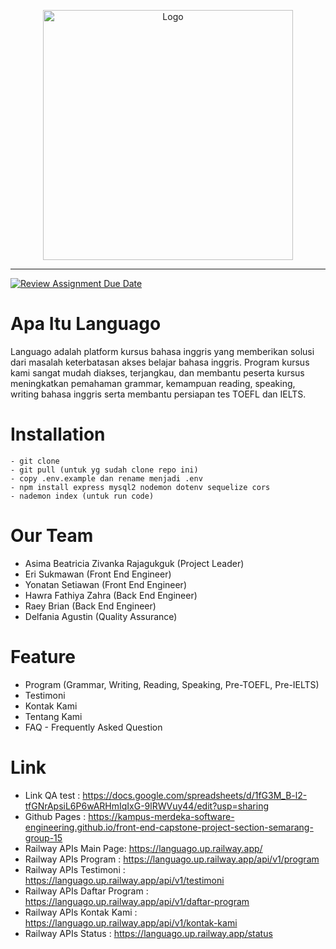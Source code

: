 <p align="center"><a href="https://kampus-merdeka-software-engineering.github.io/front-end-capstone-project-section-semarang-group-15/" target="_blank"><img src="https://raw.githubusercontent.com/Kampus-Merdeka-Software-Engineering/front-end-capstone-project-section-semarang-group-15/a4e71e2d945f576febb55bb2da2e918d5f6f28c8/images/Logo.svg" width="400" alt="Logo"></a></p><hr>

[![Review Assignment Due Date](https://classroom.github.com/assets/deadline-readme-button-24ddc0f5d75046c5622901739e7c5dd533143b0c8e959d652212380cedb1ea36.svg)](https://classroom.github.com/a/0wBSnje4)

<h1>Apa Itu Languago</h1>
<p>Languago adalah platform kursus bahasa inggris yang memberikan solusi dari masalah keterbatasan akses belajar bahasa inggris. Program kursus kami sangat mudah diakses, terjangkau, dan membantu peserta kursus meningkatkan pemahaman grammar, kemampuan reading, speaking, writing bahasa inggris serta membantu persiapan tes TOEFL dan IELTS.</p>

<h1>Installation</h1>

```
- git clone
- git pull (untuk yg sudah clone repo ini)
- copy .env.example dan rename menjadi .env
- npm install express mysql2 nodemon dotenv sequelize cors
- nademon index (untuk run code)
```

<h1>Our Team</h1>
<ul>
	<li>Asima Beatricia Zivanka Rajagukguk (Project Leader)</li>
	<li>Eri Sukmawan (Front End Engineer)</li>
	<li>Yonatan Setiawan (Front End Engineer)</li>
	<li>Hawra Fathiya Zahra (Back End Engineer)</li>
	<li>Raey Brian (Back End Engineer)</li>
	<li>Delfania Agustin (Quality Assurance)</li>
</ul>

<h1>Feature</h1>
<ul>
	<li>Program (Grammar, Writing, Reading, Speaking, Pre-TOEFL, Pre-IELTS)</li>
	<li>Testimoni</li>
	<li>Kontak Kami</li>
	<li>Tentang Kami</li>
	<li>FAQ - Frequently Asked Question</li>
</ul>

<h1>Link</h1>

- Link QA test : https://docs.google.com/spreadsheets/d/1fG3M_B-l2-tfGNrApsiL6P6wARHmIqIxG-9lRWVuy44/edit?usp=sharing
- Github Pages : https://kampus-merdeka-software-engineering.github.io/front-end-capstone-project-section-semarang-group-15
- Railway APIs Main Page: https://languago.up.railway.app/
- Railway APIs Program : https://languago.up.railway.app/api/v1/program
- Railway APIs Testimoni : https://languago.up.railway.app/api/v1/testimoni
- Railway APIs Daftar Program : https://languago.up.railway.app/api/v1/daftar-program
- Railway APIs Kontak Kami : https://languago.up.railway.app/api/v1/kontak-kami
- Railway APIs Status : https://languago.up.railway.app/status
